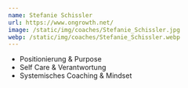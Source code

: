 ```yaml
---
name: Stefanie Schissler
url: https://www.ongrowth.net/
image: /static/img/coaches/Stefanie_Schissler.jpg
webp: /static/img/coaches/Stefanie_Schissler.webp
---
```


<ul><li>Positionierung &amp; Purpose</li><li>Self Care &amp; Verantwortung</li><li>Systemisches Coaching &amp; Mindset</li></ul>